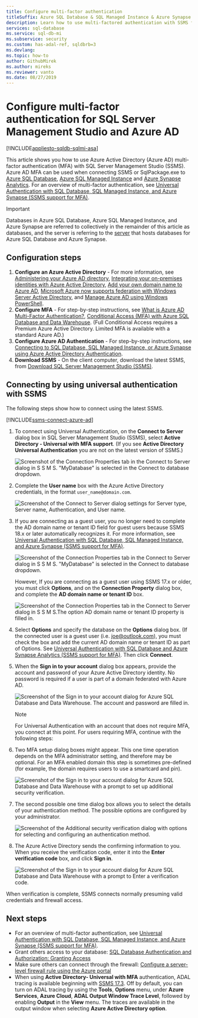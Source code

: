 ```yaml
---
title: Configure multi-factor authentication
titleSuffix: Azure SQL Database & SQL Managed Instance & Azure Synapse Analytics 
description: Learn how to use multi-factored authentication with SSMS for Azure SQL Database, Azure SQL Managed Instance and Azure Synapse Analytics.
services: sql-database
ms.service: sql-db-mi
ms.subservice: security
ms.custom: has-adal-ref, sqldbrb=3
ms.devlang: 
ms.topic: how-to
author: GithubMirek
ms.author: mireks
ms.reviewer: vanto
ms.date: 08/27/2019
---
```


# Configure multi-factor authentication for SQL Server Management Studio and Azure AD
[!INCLUDE[appliesto-sqldb-sqlmi-asa](../includes/appliesto-sqldb-sqlmi-asa.md)]

This article shows you how to use Azure Active Directory (Azure AD) multi-factor authentication (MFA) with SQL Server Management Studio (SSMS). Azure AD MFA can be used when connecting SSMS or SqlPackage.exe to [Azure SQL Database](sql-database-paas-overview.md), [Azure SQL Managed Instance](../managed-instance/sql-managed-instance-paas-overview.md) and [Azure Synapse Analytics](../../synapse-analytics/sql-data-warehouse/sql-data-warehouse-overview-what-is.md). For an overview of multi-factor authentication, see [Universal Authentication with SQL Database, SQL Managed Instance, and Azure Synapse (SSMS support for MFA)](../database/authentication-mfa-ssms-overview.md).

> [!IMPORTANT]
> Databases in Azure SQL Database, Azure SQL Managed Instance, and Azure Synapse are referred to collectively in the remainder of this article as databases, and the server is referring to the [server](logical-servers.md) that hosts databases for Azure SQL Database and Azure Synapse.

## Configuration steps

1. **Configure an Azure Active Directory** - For more information, see [Administering your Azure AD directory](/previous-versions/azure/azure-services/hh967611(v=azure.100)), [Integrating your on-premises identities with Azure Active Directory](../../active-directory/hybrid/whatis-hybrid-identity.md), [Add your own domain name to Azure AD](https://azure.microsoft.com/blog/20../../windows-azure-now-supports-federation-with-windows-server-active-directory/), [Microsoft Azure now supports federation with Windows Server Active Directory](https://azure.microsoft.com/blog/20../../windows-azure-now-supports-federation-with-windows-server-active-directory/), and [Manage Azure AD using Windows PowerShell](/previous-versions/azure/jj151815(v=azure.100)).
2. **Configure MFA** - For step-by-step instructions, see [What is Azure AD Multi-Factor Authentication?](../../active-directory/authentication/concept-mfa-howitworks.md), [Conditional Access (MFA) with Azure SQL Database and Data Warehouse](conditional-access-configure.md). (Full Conditional Access requires a Premium Azure Active Directory. Limited MFA is available with a standard Azure AD.)
3. **Configure Azure AD Authentication** - For step-by-step instructions, see [Connecting to SQL Database, SQL Managed Instance, or Azure Synapse using Azure Active Directory Authentication](authentication-aad-overview.md).
4. **Download SSMS** - On the client computer, download the latest SSMS, from [Download SQL Server Management Studio (SSMS)](/sql/ssms/download-sql-server-management-studio-ssms).

## Connecting by using universal authentication with SSMS

The following steps show how to connect using the latest SSMS.

[!INCLUDE[ssms-connect-azure-ad](../includes/ssms-connect-azure-ad.md)]

1. To connect using Universal Authentication, on the **Connect to Server** dialog box in SQL Server Management Studio (SSMS), select **Active Directory - Universal with MFA support**. (If you see **Active Directory Universal Authentication** you are not on the latest version of SSMS.)

   ![Screenshot of the Connection Properties tab in the Connect to Server dialog in S S M S. "MyDatabase" is selected in the Connect to database dropdown.](./media/authentication-mfa-ssms-configure/mfa-no-tenant-ssms.png)  
2. Complete the **User name** box with the Azure Active Directory credentials, in the format `user_name@domain.com`.

   ![Screenshot of the Connect to Server dialog settings for Server type, Server name, Authentication, and User name.](./media/authentication-mfa-ssms-configure/1mfa-universal-connect-user.png)
3. If you are connecting as a guest user, you no longer need to complete the AD domain name or tenant ID field for guest users because SSMS 18.x or later automatically recognizes it. For more information, see [Universal Authentication with SQL Database, SQL Managed Instance, and Azure Synapse (SSMS support for MFA)](../database/authentication-mfa-ssms-overview.md).

   ![Screenshot of the Connection Properties tab in the Connect to Server dialog in S S M S. "MyDatabase" is selected in the Connect to database dropdown.](./media/authentication-mfa-ssms-configure/mfa-no-tenant-ssms.png)

   However, If you are connecting as a guest user using SSMS 17.x or older, you must click **Options**, and on the **Connection Property** dialog box, and complete the **AD domain name or tenant ID** box.

   ![Screenshot of the Connection Properties tab in the Connect to Server dialog in S S M S.The option AD domain name or tenant ID property is filled in.](./media/authentication-mfa-ssms-configure/mfa-tenant-ssms.png)

4. Select **Options** and specify the database on the **Options** dialog box. (If the connected user is a guest user (i.e. joe@outlook.com), you must check the box and add the current AD domain name or tenant ID as part of Options. See [Universal Authentication with SQL Database and Azure Synapse Analytics (SSMS support for MFA)](../database/authentication-mfa-ssms-overview.md). Then click **Connect**.  
5. When the **Sign in to your account** dialog box appears, provide the account and password of your Azure Active Directory identity. No password is required if a user is part of a domain federated with Azure AD.

   ![Screenshot of the Sign in to your account dialog for Azure SQL Database and Data Warehouse. The account and password are filled in.](./media/authentication-mfa-ssms-configure/2mfa-sign-in.png)  

   > [!NOTE]
   > For Universal Authentication with an account that does not require MFA, you connect at this point. For users requiring MFA, continue with the following steps:
   >  

6. Two MFA setup dialog boxes might appear. This one time operation depends on the MFA administrator setting, and therefore may be optional. For an MFA enabled domain this step is sometimes pre-defined (for example, the domain requires users to use a smartcard and pin).

   ![Screenshot of the Sign in to your account dialog for Azure SQL Database and Data Warehouse with a prompt to set up additional security verification.](./media/authentication-mfa-ssms-configure/3mfa-setup.png)
  
7. The second possible one time dialog box allows you to select the details of your authentication method. The possible options are configured by your administrator.

   ![Screenshot of the Additional security verification dialog with options for selecting and configuring an authentication method.](./media/authentication-mfa-ssms-configure/4mfa-verify-1.png)  
8. The Azure Active Directory sends the confirming information to you. When you receive the verification code, enter it into the **Enter verification code** box, and click **Sign in**.

   ![Screenshot of the Sign in to your account dialog for Azure SQL Database and Data Warehouse with a prompt to Enter a verification code.](./media/authentication-mfa-ssms-configure/5mfa-verify-2.png)  

When verification is complete, SSMS connects normally presuming valid credentials and firewall access.

## Next steps

- For an overview of multi-factor authentication, see [Universal Authentication with SQL Database, SQL Managed Instance, and Azure Synapse (SSMS support for MFA)](../database/authentication-mfa-ssms-overview.md).  
- Grant others access to your database: [SQL Database Authentication and Authorization: Granting Access](logins-create-manage.md)  
- Make sure others can connect through the firewall: [Configure a server-level firewall rule using the Azure portal](./firewall-configure.md)  
- When using **Active Directory- Universal with MFA** authentication, ADAL tracing is available beginning with [SSMS 17.3](/sql/ssms/download-sql-server-management-studio-ssms). Off by default, you can turn on ADAL tracing by using the **Tools**, **Options** menu, under **Azure Services**, **Azure Cloud**, **ADAL Output Window Trace Level**, followed by enabling **Output**  in the **View** menu. The traces are available in the output window when selecting **Azure Active Directory option**.
